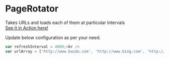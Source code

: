 # PageRotator
Takes URLs and loads each of them at particular intervals<br />
[See it in Action here!](http://htmlpreview.github.io/?https://github.com/kishoreinvits/PageRotator/blob/master/PageRotator.html)

Update below configuration as per your need.<br />

```javascript
var refreshInterval = 4000;<br />
var urlArray = ['http://www.baidu.com', 'http://www.bing.com', 'http://usatoday.com'];
```

